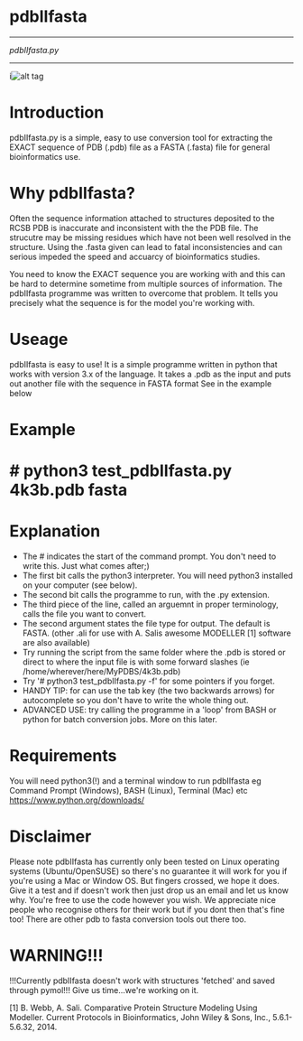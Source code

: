 # pdbIIfasta

***************
*pdbIIfasta.py*
***************

i![alt tag](https://raw.githubusercontent.com/stxmjh/pdbIIfasta/pdbIIfastasnake.png)

Introduction
=============
pdbIIfasta.py is a simple, easy to use conversion tool for extracting the EXACT
sequence of PDB (.pdb) file as a FASTA (.fasta) file for general bioinformatics use.

Why pdbIIfasta?
===============
Often the sequence information attached to structures deposited to the RCSB PDB is inaccurate and inconsistent with the the PDB file. The strucutre may be missing residues which have not been well resolved in the structure. Using the .fasta given can lead to fatal inconsistencies and can serious impeded the speed and accuarcy of bioinformatics studies. 

You need to know the EXACT sequence you are working with and this can be hard to determine sometime from multiple sources of information. The pdbIIfasta programme was written to overcome that problem. It tells you precisely what the sequence is for the model you're working with. 

Useage
=======
pdbIIfasta is easy to use! It is a simple programme written in python that works with version 3.x of the language.
It takes a .pdb as the input and puts out another file with the sequence in FASTA format
See in the example below

Example
=======
# # python3 test_pdbIIfasta.py 4k3b.pdb fasta

Explanation
===========
- The # indicates the start of the command prompt. You don't need to write this. Just what comes after;)
- The first bit calls the python3 interpreter. You will need python3 installed on your computer (see below). 
- The second bit calls the programme to run, with the .py extension.
- The third piece of the line, called an arguemnt in proper terminology, calls the file you want to convert. 
- The second argument states the file type for output. The default is FASTA. (other .ali for use with A. Salis awesome MODELLER [1] software are also available)
- Try running the script from the same folder where the .pdb is stored or direct to where the input file is with some forward slashes (ie /home/wherever/here/MyPDBS/4k3b.pdb)  
- Try '# python3 test_pdbIIfasta.py -f' for some pointers if you forget.
- HANDY TIP: for can use the tab key (the two backwards arrows) for autocomplete so you don't have to write the whole thing out.
- ADVANCED USE: try calling the programme in a 'loop' from BASH or python for batch conversion jobs. More on this later.

Requirements
=============
You will need python3(!) and a terminal window to run pdbIIfasta eg Command Prompt (Windows), BASH (Linux), Terminal (Mac) etc
https://www.python.org/downloads/

Disclaimer
===========
Please note pdbIIfasta has currently only been tested on Linux operating systems (Ubuntu/OpenSUSE) so there's no guarantee it will work for you if you're using a Mac or Window OS. 
But fingers crossed, we hope it does. Give it a test and if doesn't work then just drop us an email and let us know why. You're free to use the code however you wish. 
We appreciate nice people who recognise others for their work but if you dont then that's fine too! There are other pdb to fasta conversion tools out there too.

WARNING!!!
==========
!!!Currently pdbIIfasta doesn't work with structures 'fetched' and saved through pymol!!! Give us time...we're working on it.


[1] B. Webb, A. Sali. Comparative Protein Structure Modeling Using Modeller. Current Protocols in Bioinformatics, John Wiley & Sons, Inc., 5.6.1-5.6.32, 2014. 






